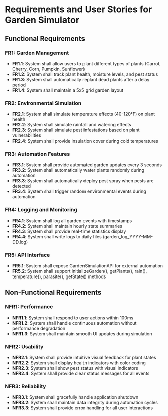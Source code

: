 # Requirements and User Stories for Garden Simulator

## Functional Requirements

### FR1: Garden Management
- **FR1.1**: System shall allow users to plant different types of plants (Carrot, Cherry, Corn, Pumpkin, Sunflower)
- **FR1.2**: System shall track plant health, moisture levels, and pest status
- **FR1.3**: System shall automatically replant dead plants after a delay period
- **FR1.4**: System shall maintain a 5x5 grid garden layout

### FR2: Environmental Simulation
- **FR2.1**: System shall simulate temperature effects (40-120°F) on plant health
- **FR2.2**: System shall simulate rainfall and watering effects
- **FR2.3**: System shall simulate pest infestations based on plant vulnerabilities
- **FR2.4**: System shall provide insulation cover during cold temperatures

### FR3: Automation Features
- **FR3.1**: System shall provide automated garden updates every 3 seconds
- **FR3.2**: System shall automatically water plants randomly during automation
- **FR3.3**: System shall automatically deploy pest spray when pests are detected
- **FR3.4**: System shall trigger random environmental events during automation

### FR4: Logging and Monitoring
- **FR4.1**: System shall log all garden events with timestamps
- **FR4.2**: System shall maintain hourly state summaries
- **FR4.3**: System shall provide real-time statistics display
- **FR4.4**: System shall write logs to daily files (garden_log_YYYY-MM-DD.log)

### FR5: API Interface
- **FR5.1**: System shall expose GardenSimulationAPI for external automation
- **FR5.2**: System shall support initializeGarden(), getPlants(), rain(), temperature(), parasite(), getState() methods

## Non-Functional Requirements

### NFR1: Performance
- **NFR1.1**: System shall respond to user actions within 100ms
- **NFR1.2**: System shall handle continuous automation without performance degradation
- **NFR1.3**: System shall maintain smooth UI updates during simulation

### NFR2: Usability
- **NFR2.1**: System shall provide intuitive visual feedback for plant states
- **NFR2.2**: System shall display health indicators with color coding
- **NFR2.3**: System shall show pest status with visual indicators
- **NFR2.4**: System shall provide clear status messages for all events

### NFR3: Reliability
- **NFR3.1**: System shall gracefully handle application shutdown
- **NFR3.2**: System shall maintain data integrity during automation cycles
- **NFR3.3**: System shall provide error handling for all user interactions

